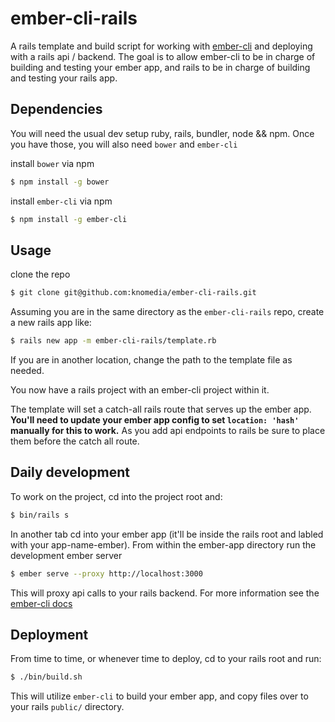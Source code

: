 # ember-cli-rails

A rails template and build script for working with [ember-cli](https://github.com/stefanpenner/ember-cli)
and deploying with a rails api / backend. The goal is to allow ember-cli to be 
in charge of building and testing your ember app, and rails to be in charge of 
building and testing your rails app.


## Dependencies

You will need the usual dev setup ruby, rails, bundler, node && npm. Once you
have those, you will also need `bower` and `ember-cli`

install `bower` via npm

```bash
$ npm install -g bower
```

install `ember-cli` via npm

```bash
$ npm install -g ember-cli
```

## Usage

clone the repo

```bash
$ git clone git@github.com:knomedia/ember-cli-rails.git
```

Assuming you are in the same directory as the `ember-cli-rails` repo, create a
new rails app like:

```bash
$ rails new app -m ember-cli-rails/template.rb
```

If you are in another location, change the path to the template file as needed.

You now have a rails project with an ember-cli project within it.

The template will set a catch-all rails route that serves up the ember app.
**You'll need to update your ember app config to set `location: 'hash'` manually
for this to work.** As you add api endpoints to rails be sure to place them
before the catch all route.

## Daily development

To work on the project, cd into the project root and:

```bash
$ bin/rails s
```

In another tab cd into your ember app (it'll be inside the rails root and 
labled with your app-name-ember). From within the ember-app directory run the
development ember server

```bash
$ ember serve --proxy http://localhost:3000
```

This will proxy api calls to your rails backend. For more information see the 
[ember-cli docs](http://iamstef.net/ember-cli/)


## Deployment

From time to time, or whenever time to deploy, cd to your rails root and run:

```bash
$ ./bin/build.sh
```

This will utilize `ember-cli` to build your ember app, and copy files over to 
your rails `public/` directory.

